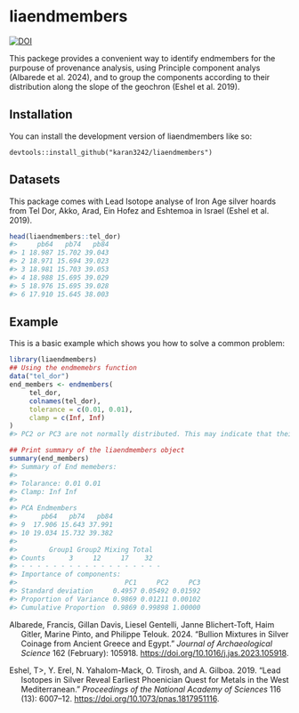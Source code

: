 
<!-- README.md is generated from README.Rmd. Please edit that file -->

# liaendmembers

<!-- badges: start -->

[![DOI](https://zenodo.org/badge/DOI/10.5281/zenodo.16909256.svg)](https://doi.org/10.5281/zenodo.16909256)
<!-- badges: end -->

This packege provides a convenient way to identify endmembers for the
purpouse of provenance analysis, using Principle component analys
(Albarede et al. 2024), and to group the components according to their
distribution along the slope of the geochron (Eshel et al. 2019).

## Installation

You can install the development version of liaendmembers like so:

    devtools::install_github("karan3242/liaendmembers")

## Datasets

This package comes with Lead Isotope analyse of Iron Age silver hoards
from Tel Dor, Akko, Arad, Ein Hofez and Eshtemoa in Israel (Eshel et al.
2019).

``` r
head(liaendmembers::tel_dor)
#>     pb64   pb74   pb84
#> 1 18.987 15.702 39.043
#> 2 18.971 15.694 39.023
#> 3 18.981 15.703 39.053
#> 4 18.988 15.695 39.029
#> 5 18.976 15.695 39.028
#> 6 17.910 15.645 38.003
```

## Example

This is a basic example which shows you how to solve a common problem:

``` r
library(liaendmembers)
## Using the endmemebrs function
data("tel_dor")
end_members <- endmembers(
     tel_dor,
     colnames(tel_dor),
     tolerance = c(0.01, 0.01),
     clamp = c(Inf, Inf)
)
#> PC2 or PC3 are not normally distributed. This may indicate that their variation may not be random noise.

## Print summary of the liaendmembers object
summary(end_members)
#> Summary of End memebers:
#> 
#> Tolarance: 0.01 0.01 
#> Clamp: Inf Inf 
#> 
#> PCA Endmembers
#>      pb64   pb74   pb84
#> 9  17.906 15.643 37.991
#> 10 19.034 15.732 39.382
#> 
#>        Group1 Group2 Mixing Total
#> Counts      3     12     17    32
#> - - - - - - - - - - - - - - - - - - 
#> Importance of components:
#>                           PC1     PC2     PC3
#> Standard deviation     0.4957 0.05492 0.01592
#> Proportion of Variance 0.9869 0.01211 0.00102
#> Cumulative Proportion  0.9869 0.99898 1.00000
```

<div id="refs" class="references csl-bib-body hanging-indent"
entry-spacing="0">

<div id="ref-A.D.G+24" class="csl-entry">

Albarede, Francis, Gillan Davis, Liesel Gentelli, Janne Blichert-Toft,
Haim Gitler, Marine Pinto, and Philippe Telouk. 2024. “Bullion Mixtures
in Silver Coinage from Ancient Greece and Egypt.” *Journal of
Archaeological Science* 162 (February): 105918.
<https://doi.org/10.1016/j.jas.2023.105918>.

</div>

<div id="ref-E.E.Y+19" class="csl-entry">

Eshel, T\>, Y. Erel, N. Yahalom-Mack, O. Tirosh, and A. Gilboa. 2019.
“Lead Isotopes in Silver Reveal Earliest Phoenician Quest for Metals in
the West Mediterranean.” *Proceedings of the National Academy of
Sciences* 116 (13): 6007–12. <https://doi.org/10.1073/pnas.1817951116>.

</div>

</div>
